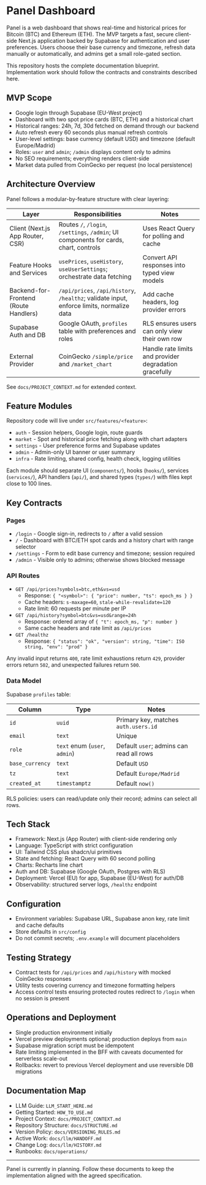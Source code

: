 # Panel Dashboard

Panel is a web dashboard that shows real-time and historical prices for Bitcoin (BTC) and Ethereum (ETH). The MVP targets a fast, secure client-side Next.js application backed by Supabase for authentication and user preferences. Users choose their base currency and timezone, refresh data manually or automatically, and admins get a small role-gated section.

This repository hosts the complete documentation blueprint. Implementation work should follow the contracts and constraints described here.

## MVP Scope
- Google login through Supabase (EU-West project)
- Dashboard with two spot price cards (BTC, ETH) and a historical chart
- Historical ranges: 24h, 7d, 30d fetched on demand through our backend
- Auto refresh every 60 seconds plus manual refresh controls
- User-level settings: base currency (default USD) and timezone (default Europe/Madrid)
- Roles: `user` and `admin`; `/admin` displays content only to admins
- No SEO requirements; everything renders client-side
- Market data pulled from CoinGecko per request (no local persistence)

## Architecture Overview
Panel follows a modular-by-feature structure with clear layering:

| Layer | Responsibilities | Notes |
|-------|------------------|-------|
| Client (Next.js App Router, CSR) | Routes `/`, `/login`, `/settings`, `/admin`; UI components for cards, chart, controls | Uses React Query for polling and cache |
| Feature Hooks and Services | `usePrices`, `useHistory`, `useUserSettings`; orchestrate data fetching | Convert API responses into typed view models |
| Backend-for-Frontend (Route Handlers) | `/api/prices`, `/api/history`, `/healthz`; validate input, enforce limits, normalize data | Add cache headers, log provider errors |
| Supabase Auth and DB | Google OAuth, `profiles` table with preferences and roles | RLS ensures users can only view their own row |
| External Provider | CoinGecko `/simple/price` and `/market_chart` | Handle rate limits and provider degradation gracefully |

See `docs/PROJECT_CONTEXT.md` for extended context.

## Feature Modules
Repository code will live under `src/features/<feature>`:

- `auth` - Session helpers, Google login, route guards
- `market` - Spot and historical price fetching along with chart adapters
- `settings` - User preference forms and Supabase updates
- `admin` - Admin-only UI banner or user summary
- `infra` - Rate limiting, shared config, health check, logging utilities

Each module should separate UI (`components/`), hooks (`hooks/`), services (`services/`), API handlers (`api/`), and shared types (`types/`) with files kept close to 100 lines.

## Key Contracts
### Pages
- `/login` - Google sign-in, redirects to `/` after a valid session
- `/` - Dashboard with BTC/ETH spot cards and a history chart with range selector
- `/settings` - Form to edit base currency and timezone; session required
- `/admin` - Visible only to admins; otherwise shows blocked message

### API Routes
- `GET /api/prices?symbols=btc,eth&vs=usd`
  - Response: `{ "<symbol>": { "price": number, "ts": epoch_ms } }`
  - Cache headers: `s-maxage=60`, `stale-while-revalidate=120`
  - Rate limit: 60 requests per minute per IP
- `GET /api/history?symbol=btc&vs=usd&range=24h`
  - Response: ordered array of `{ "t": epoch_ms, "p": number }`
  - Same cache headers and rate limit as `/api/prices`
- `GET /healthz`
  - Response: `{ "status": "ok", "version": string, "time": ISO string, "env": "prod" }`

Any invalid input returns `400`, rate limit exhaustions return `429`, provider errors return `502`, and unexpected failures return `500`.

### Data Model
Supabase `profiles` table:

| Column | Type | Notes |
|--------|------|-------|
| `id` | `uuid` | Primary key, matches `auth.users.id` |
| `email` | `text` | Unique |
| `role` | `text` enum (`user`, `admin`) | Default `user`; admins can read all rows |
| `base_currency` | `text` | Default `USD` |
| `tz` | `text` | Default `Europe/Madrid` |
| `created_at` | `timestamptz` | Default `now()` |

RLS policies: users can read/update only their record; admins can select all rows.

## Tech Stack
- Framework: Next.js (App Router) with client-side rendering only
- Language: TypeScript with strict configuration
- UI: Tailwind CSS plus shadcn/ui primitives
- State and fetching: React Query with 60 second polling
- Charts: Recharts line chart
- Auth and DB: Supabase (Google OAuth, Postgres with RLS)
- Deployment: Vercel (EU) for app, Supabase (EU-West) for auth/DB
- Observability: structured server logs, `/healthz` endpoint

## Configuration
- Environment variables: Supabase URL, Supabase anon key, rate limit and cache defaults
- Store defaults in `src/config`
- Do not commit secrets; `.env.example` will document placeholders

## Testing Strategy
- Contract tests for `/api/prices` and `/api/history` with mocked CoinGecko responses
- Utility tests covering currency and timezone formatting helpers
- Access control tests ensuring protected routes redirect to `/login` when no session is present

## Operations and Deployment
- Single production environment initially
- Vercel preview deployments optional; production deploys from `main`
- Supabase migration script must be idempotent
- Rate limiting implemented in the BFF with caveats documented for serverless scale-out
- Rollbacks: revert to previous Vercel deployment and use reversible DB migrations

## Documentation Map
- LLM Guide: `LLM_START_HERE.md`
- Getting Started: `HOW_TO_USE.md`
- Project Context: `docs/PROJECT_CONTEXT.md`
- Repository Structure: `docs/STRUCTURE.md`
- Version Policy: `docs/VERSIONING_RULES.md`
- Active Work: `docs/llm/HANDOFF.md`
- Change Log: `docs/llm/HISTORY.md`
- Runbooks: `docs/operations/`

---

Panel is currently in planning. Follow these documents to keep the implementation aligned with the agreed specification.
